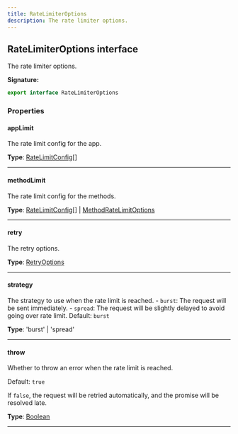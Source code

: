 ```yaml
---
title: RateLimiterOptions
description: The rate limiter options.
---
```


## RateLimiterOptions interface

The rate limiter options.

**Signature:**

```ts
export interface RateLimiterOptions 
```

### Properties

#### appLimit

The rate limit config for the app.



**Type**: [RateLimitConfig](/api/interfaces/ratelimitconfig)[]

---

#### methodLimit

The rate limit config for the methods.



**Type**: [RateLimitConfig](/api/interfaces/ratelimitconfig)[] \| [MethodRateLimitOptions](/api/interfaces/methodratelimitoptions)

---

#### retry

The retry options.



**Type**: [RetryOptions](/api/interfaces/retryoptions)

---

#### strategy

The strategy to use when the rate limit is reached. - `burst`: The request will be sent immediately. - `spread`: The request will be slightly delayed to avoid going over rate limit. Default: `burst`



**Type**: 'burst' \| 'spread'

---

#### throw

Whether to throw an error when the rate limit is reached.


Default: `true`


If `false`, the request will be retried automatically, and the promise will be resolved late.



**Type**: [Boolean](https://developer.mozilla.org/en-US/docs/Web/JavaScript/Reference/Global_Objects/Boolean)

---

